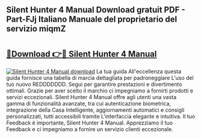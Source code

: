 ## Silent Hunter 4 Manual Download gratuit PDF - Part-FJj Italiano Manuale del proprietario del servizio miqmZ

# <h2><a href="http://dfee0hz.blite.top/?on=Silent+Hunter+4+Manual">🔗Download 👉🔴 Silent Hunter 4 Manual</a></h2>

[![Silent Hunter 4 Manual download](https://i.imgur.com/lujVjoI.png)](http://dfee0hz.blite.top/?on=Silent+Hunter+4+Manual)
La tua guida All'eccellenza questa guida fornisce una tabella di marcia dettagliata per padroneggiare L'uso del tuo nuovo REDDDDDDD. Segui per garantire prestazioni e divertimento ottimali. Grazie per aver scelto il marchio ci impegniamo a fornirti prodotti e servizi eccezionali. Silent Hunter 4 Manual offre agli utenti una vasta gamma di funzionalità avanzate, tra cui autenticazione biometrica, integrazione della Casa Intelligente, aggiornamenti automatici e consigli personalizzati, tutti accessibili tramite L'interfaccia elegante e intuitiva. Il tuo Feedback è importante, Silent Hunter 4 Manual. Apprezziamo il tuo Feedback e ci impegniamo a fornire un servizio clienti eccezionale.

